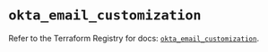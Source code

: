 # `okta_email_customization`

Refer to the Terraform Registry for docs: [`okta_email_customization`](https://registry.terraform.io/providers/okta/okta/4.10.0/docs/resources/email_customization).
